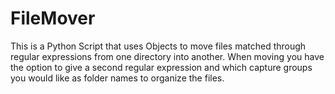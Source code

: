 # FileMover
This is a Python Script that uses Objects to move files matched through regular expressions from one directory into another. When moving you have the option to give a second regular expression and which capture groups you would like as folder names to organize the files.
